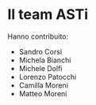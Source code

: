 # Il team ASTi

Hanno contribuito:

- Sandro Corsi
- Michela Bianchi
- Michele Dolfi
- Lorenzo Patocchi
- Camilla Moreni
- Matteo Moreni